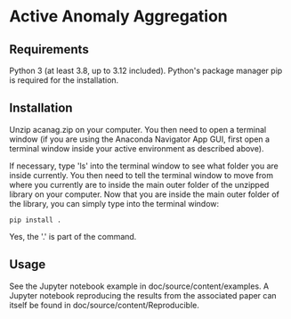 # Active Anomaly Aggregation

## Requirements

Python 3 (at least 3.8, up to 3.12 included).
Python's package manager pip is required for the installation.

## Installation

Unzip acanag.zip on your computer. You then need to open a terminal window (if you are using the Anaconda Navigator App GUI, first
open a terminal window inside your active environment as described above). 

If necessary, type 'ls' into the terminal window to see what folder you are inside currently. You then need to tell the terminal
window to move from where you currently are to inside the main outer folder of the unzipped library on your computer.
Now that you are inside the main outer folder of the library, you can simply type into the terminal window:

    pip install .

Yes, the '.' is part of the command. 

## Usage

See the Jupyter notebook example in doc/source/content/examples. A Jupyter notebook reproducing the results from the associated paper
can itself be found in doc/source/content/Reproducible.
